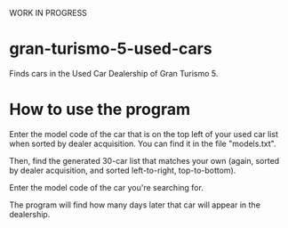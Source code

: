 WORK IN PROGRESS

# gran-turismo-5-used-cars
Finds cars in the Used Car Dealership of Gran Turismo 5.

# How to use the program
Enter the model code of the car that is on the top left of your used car list when sorted by dealer acquisition. You can find it in the file "models.txt".

Then, find the generated 30-car list that matches your own (again, sorted by dealer acquisition, and sorted left-to-right, top-to-bottom).

Enter the model code of the car you're searching for.

The program will find how many days later that car will appear in the dealership.
